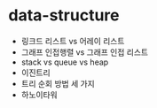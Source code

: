 # data-structure

- 링크드 리스트 vs 어레이 리스트
- 그래프 인접행렬 vs 그래프 인접 리스트
- stack vs queue vs heap
- 이진트리
- 트리 순회 방법 세 가지
- 하노이타워